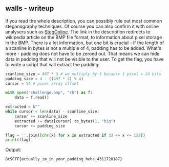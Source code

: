 ## walls - writeup

If you read the whole description, you can possibly rule out most common steganography techniques. Of course you can also confirm it with online analysers such as [StegOnline](https://georgeom.net/StegOnline). The link in the description redirects to wikipedia article on the BMP file format, to information about pixel storage in the BMP. There is a lot information, but one bit is crucial - if the length of a scanline in bytes is not a multiple of 4, padding has to be added. What's more - padding does not have to be zeroed out. That means we can hide data in padding that will not be visible to the user. To get the flag, you have to write a script that will extract the padding:

```python
scanline_size = 497 * 3 # we multiply by 3 because 1 pixel = 24 bits
padding_size = 4 - ((497 * 3) % 4) 
cursor = 54 # pixel array offset

with open("challenge.bmp", "rb") as f:
    data = f.read()

extracted = b""
while cursor < len(data) - scanline_size:
    cursor += scanline_size
    extracted += data[cursor].to_bytes(1, "big")
    cursor += padding_size

flag = ''.join([chr(x) for x in extracted if 32 <= x <= 128])
print(flag)
```
Output:
```
BtSCTF{actually_im_in_your_padding_hehe_4311728187}
```